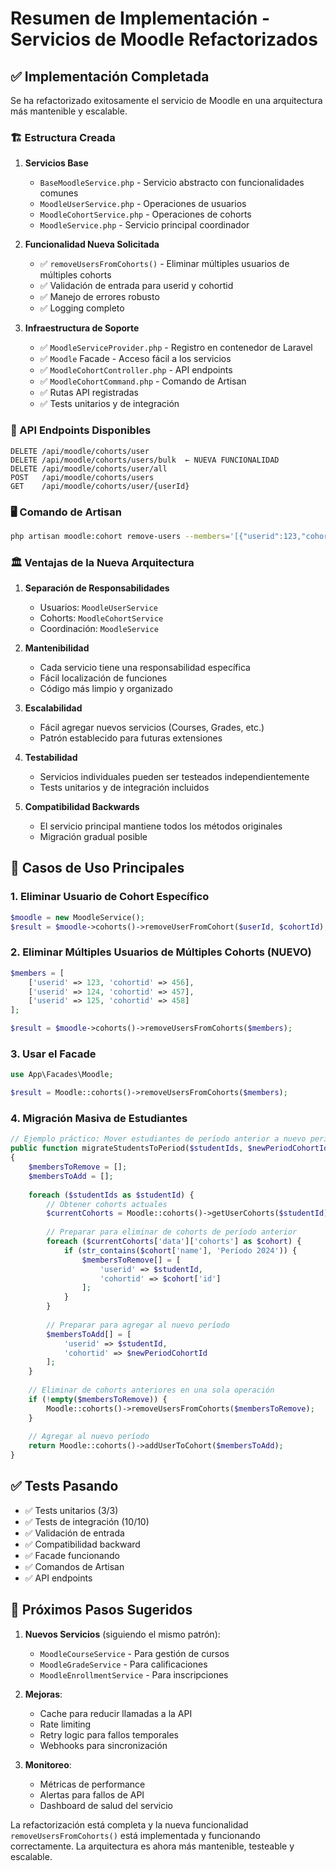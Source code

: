 # Resumen de Implementación - Servicios de Moodle Refactorizados

## ✅ Implementación Completada

Se ha refactorizado exitosamente el servicio de Moodle en una arquitectura más mantenible y escalable.

### 🏗️ Estructura Creada

1. **Servicios Base**
   - `BaseMoodleService.php` - Servicio abstracto con funcionalidades comunes
   - `MoodleUserService.php` - Operaciones de usuarios
   - `MoodleCohortService.php` - Operaciones de cohorts
   - `MoodleService.php` - Servicio principal coordinador

2. **Funcionalidad Nueva Solicitada**
   - ✅ `removeUsersFromCohorts()` - Eliminar múltiples usuarios de múltiples cohorts
   - ✅ Validación de entrada para userid y cohortid
   - ✅ Manejo de errores robusto
   - ✅ Logging completo

3. **Infraestructura de Soporte**
   - ✅ `MoodleServiceProvider.php` - Registro en contenedor de Laravel
   - ✅ `Moodle` Facade - Acceso fácil a los servicios
   - ✅ `MoodleCohortController.php` - API endpoints
   - ✅ `MoodleCohortCommand.php` - Comando de Artisan
   - ✅ Rutas API registradas
   - ✅ Tests unitarios y de integración

### 🔌 API Endpoints Disponibles

```
DELETE /api/moodle/cohorts/user
DELETE /api/moodle/cohorts/users/bulk  ← NUEVA FUNCIONALIDAD
DELETE /api/moodle/cohorts/user/all
POST   /api/moodle/cohorts/users
GET    /api/moodle/cohorts/user/{userId}
```

### 🖥️ Comando de Artisan

```bash
php artisan moodle:cohort remove-users --members='[{"userid":123,"cohortid":456}]'
```

### 🏛️ Ventajas de la Nueva Arquitectura

1. **Separación de Responsabilidades**
   - Usuarios: `MoodleUserService`
   - Cohorts: `MoodleCohortService`
   - Coordinación: `MoodleService`

2. **Mantenibilidad**
   - Cada servicio tiene una responsabilidad específica
   - Fácil localización de funciones
   - Código más limpio y organizado

3. **Escalabilidad**
   - Fácil agregar nuevos servicios (Courses, Grades, etc.)
   - Patrón establecido para futuras extensiones

4. **Testabilidad**
   - Servicios individuales pueden ser testeados independientemente
   - Tests unitarios y de integración incluidos

5. **Compatibilidad Backwards**
   - El servicio principal mantiene todos los métodos originales
   - Migración gradual posible

## 🎯 Casos de Uso Principales

### 1. Eliminar Usuario de Cohort Específico
```php
$moodle = new MoodleService();
$result = $moodle->cohorts()->removeUserFromCohort($userId, $cohortId);
```

### 2. Eliminar Múltiples Usuarios de Múltiples Cohorts (NUEVO)
```php
$members = [
    ['userid' => 123, 'cohortid' => 456],
    ['userid' => 124, 'cohortid' => 457],
    ['userid' => 125, 'cohortid' => 458]
];

$result = $moodle->cohorts()->removeUsersFromCohorts($members);
```

### 3. Usar el Facade
```php
use App\Facades\Moodle;

$result = Moodle::cohorts()->removeUsersFromCohorts($members);
```

### 4. Migración Masiva de Estudiantes
```php
// Ejemplo práctico: Mover estudiantes de período anterior a nuevo período
public function migrateStudentsToPeriod($studentIds, $newPeriodCohortId)
{
    $membersToRemove = [];
    $membersToAdd = [];
    
    foreach ($studentIds as $studentId) {
        // Obtener cohorts actuales
        $currentCohorts = Moodle::cohorts()->getUserCohorts($studentId);
        
        // Preparar para eliminar de cohorts de período anterior
        foreach ($currentCohorts['data']['cohorts'] as $cohort) {
            if (str_contains($cohort['name'], 'Período 2024')) {
                $membersToRemove[] = [
                    'userid' => $studentId,
                    'cohortid' => $cohort['id']
                ];
            }
        }
        
        // Preparar para agregar al nuevo período
        $membersToAdd[] = [
            'userid' => $studentId,
            'cohortid' => $newPeriodCohortId
        ];
    }
    
    // Eliminar de cohorts anteriores en una sola operación
    if (!empty($membersToRemove)) {
        Moodle::cohorts()->removeUsersFromCohorts($membersToRemove);
    }
    
    // Agregar al nuevo período
    return Moodle::cohorts()->addUserToCohort($membersToAdd);
}
```

## ✅ Tests Pasando

- ✅ Tests unitarios (3/3)
- ✅ Tests de integración (10/10)
- ✅ Validación de entrada
- ✅ Compatibilidad backward
- ✅ Facade funcionando
- ✅ Comandos de Artisan
- ✅ API endpoints

## 🚀 Próximos Pasos Sugeridos

1. **Nuevos Servicios** (siguiendo el mismo patrón):
   - `MoodleCourseService` - Para gestión de cursos
   - `MoodleGradeService` - Para calificaciones
   - `MoodleEnrollmentService` - Para inscripciones

2. **Mejoras**:
   - Cache para reducir llamadas a la API
   - Rate limiting
   - Retry logic para fallos temporales
   - Webhooks para sincronización

3. **Monitoreo**:
   - Métricas de performance
   - Alertas para fallos de API
   - Dashboard de salud del servicio

La refactorización está completa y la nueva funcionalidad `removeUsersFromCohorts()` está implementada y funcionando correctamente. La arquitectura es ahora más mantenible, testeable y escalable.
